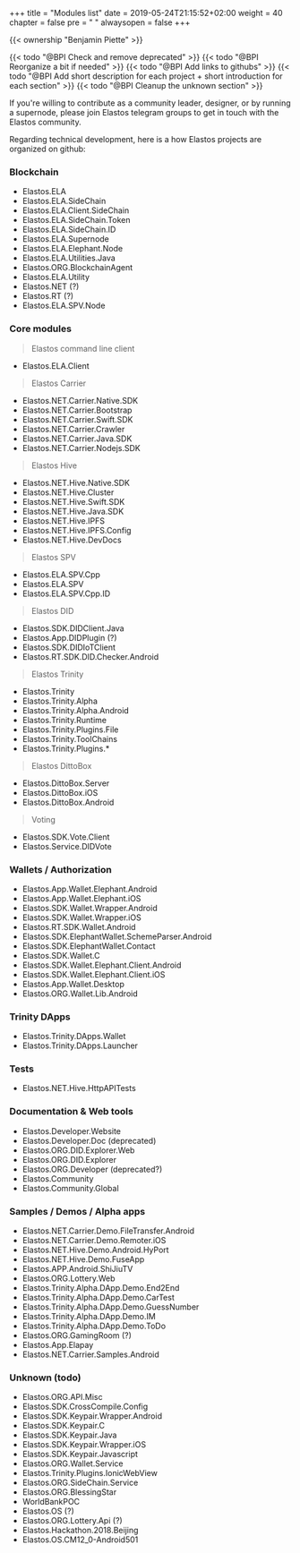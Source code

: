 +++
title = "Modules list"
date = 2019-05-24T21:15:52+02:00
weight = 40
chapter = false
pre = "<i class='fa ela-page'></i> "
alwaysopen = false
+++

{{< ownership "Benjamin Piette" >}}

{{< todo "@BPI Check and remove deprecated" >}}
{{< todo "@BPI Reorganize a bit if needed" >}}
{{< todo "@BPI Add links to githubs" >}}
{{< todo "@BPI Add short description for each project + short introduction for each section" >}}
{{< todo "@BPI Cleanup the unknown section" >}}

If you're willing to contribute as a community leader, designer, or by running a supernode, please join Elastos telegram groups to get in touch with the Elastos community.

Regarding technical development, here is a how Elastos projects are organized on github:

### Blockchain

* Elastos.ELA
* Elastos.ELA.SideChain
* Elastos.ELA.Client.SideChain
* Elastos.ELA.SideChain.Token
* Elastos.ELA.SideChain.ID
* Elastos.ELA.Supernode
* Elastos.ELA.Elephant.Node
* Elastos.ELA.Utilities.Java
* Elastos.ORG.BlockchainAgent
* Elastos.ELA.Utility
* Elastos.NET (?)
* Elastos.RT (?)
* Elastos.ELA.SPV.Node

### Core modules

> Elastos command line client

* Elastos.ELA.Client

> Elastos Carrier

* Elastos.NET.Carrier.Native.SDK
* Elastos.NET.Carrier.Bootstrap
* Elastos.NET.Carrier.Swift.SDK
* Elastos.NET.Carrier.Crawler
* Elastos.NET.Carrier.Java.SDK
* Elastos.NET.Carrier.Nodejs.SDK

> Elastos Hive

* Elastos.NET.Hive.Native.SDK
* Elastos.NET.Hive.Cluster
* Elastos.NET.Hive.Swift.SDK
* Elastos.NET.Hive.Java.SDK
* Elastos.NET.Hive.IPFS
* Elastos.NET.Hive.IPFS.Config
* Elastos.NET.Hive.DevDocs

> Elastos SPV

* Elastos.ELA.SPV.Cpp
* Elastos.ELA.SPV
* Elastos.ELA.SPV.Cpp.ID

> Elastos DID

* Elastos.SDK.DIDClient.Java
* Elastos.App.DIDPlugin (?)
* Elastos.SDK.DIDIoTClient
* Elastos.RT.SDK.DID.Checker.Android

> Elastos Trinity

* Elastos.Trinity
* Elastos.Trinity.Alpha
* Elastos.Trinity.Alpha.Android
* Elastos.Trinity.Runtime
* Elastos.Trinity.Plugins.File
* Elastos.Trinity.ToolChains
* Elastos.Trinity.Plugins.* 

> Elastos DittoBox

* Elastos.DittoBox.Server
* Elastos.DittoBox.iOS
* Elastos.DittoBox.Android

> Voting 

* Elastos.SDK.Vote.Client
* Elastos.Service.DIDVote

### Wallets / Authorization

* Elastos.App.Wallet.Elephant.Android
* Elastos.App.Wallet.Elephant.iOS
* Elastos.SDK.Wallet.Wrapper.Android
* Elastos.SDK.Wallet.Wrapper.iOS
* Elastos.RT.SDK.Wallet.Android
* Elastos.SDK.ElephantWallet.SchemeParser.Android
* Elastos.SDK.ElephantWallet.Contact
* Elastos.SDK.Wallet.C
* Elastos.SDK.Wallet.Elephant.Client.Android
* Elastos.SDK.Wallet.Elephant.Client.iOS
* Elastos.App.Wallet.Desktop
* Elastos.ORG.Wallet.Lib.Android

### Trinity DApps

* Elastos.Trinity.DApps.Wallet
* Elastos.Trinity.DApps.Launcher

### Tests

* Elastos.NET.Hive.HttpAPITests

### Documentation & Web tools 

* Elastos.Developer.Website
* Elastos.Developer.Doc (deprecated)
* Elastos.ORG.DID.Explorer.Web
* Elastos.ORG.DID.Explorer
* Elastos.ORG.Developer (deprecated?)
* Elastos.Community
* Elastos.Community.Global

### Samples / Demos / Alpha apps

* Elastos.NET.Carrier.Demo.FileTransfer.Android
* Elastos.NET.Carrier.Demo.Remoter.iOS
* Elastos.NET.Hive.Demo.Android.HyPort
* Elastos.NET.Hive.Demo.FuseApp
* Elastos.APP.Android.ShiJiuTV
* Elastos.ORG.Lottery.Web
* Elastos.Trinity.Alpha.DApp.Demo.End2End
* Elastos.Trinity.Alpha.DApp.Demo.CarTest
* Elastos.Trinity.Alpha.DApp.Demo.GuessNumber
* Elastos.Trinity.Alpha.DApp.Demo.IM
* Elastos.Trinity.Alpha.DApp.Demo.ToDo
* Elastos.ORG.GamingRoom (?)
* Elastos.App.Elapay
* Elastos.NET.Carrier.Samples.Android

### Unknown (todo)

* Elastos.ORG.API.Misc
* Elastos.SDK.CrossCompile.Config
* Elastos.SDK.Keypair.Wrapper.Android
* Elastos.SDK.Keypair.C
* Elastos.SDK.Keypair.Java
* Elastos.SDK.Keypair.Wrapper.iOS
* Elastos.SDK.Keypair.Javascript
* Elastos.ORG.Wallet.Service
* Elastos.Trinity.Plugins.IonicWebView
* Elastos.ORG.SideChain.Service
* Elastos.ORG.BlessingStar
* WorldBankPOC
* Elastos.OS (?)
* Elastos.ORG.Lottery.Api (?)
* Elastos.Hackathon.2018.Beijing
* Elastos.OS.CM12_0-Android501
